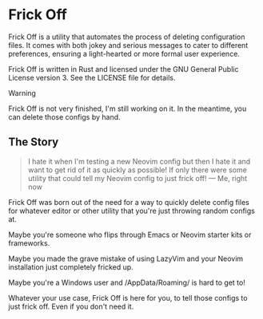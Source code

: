 # Frick Off

Frick Off is a utility that automates the process of deleting configuration
files. It comes with both jokey and serious messages to cater to different
preferences, ensuring a light-hearted or more formal user experience.

Frick Off is written in Rust and licensed under the GNU General Public License
version 3. See the LICENSE file for details.

> [!WARNING]
> Frick Off is not very finished, I'm still working on it. In the meantime, you
> can delete those configs by hand.

## The Story

> I hate it when I'm testing a new Neovim config but then I hate it and want
> to get rid of it as quickly as possible! If only there were some utility
> that could tell my Neovim config to just frick off!
> — Me, right now

Frick Off was born out of the need for a way to quickly delete config files
for whatever editor or other utility that you're just throwing random configs
at.

Maybe you're someone who flips through Emacs or Neovim starter kits or
frameworks.

Maybe you made the grave mistake of using LazyVim and your Neovim installation
just completely fricked up.

Maybe you're a Windows user and /AppData/Roaming/ is hard to get to!

Whatever your use case, Frick Off is here for you, to tell those configs to just
frick off. Even if you don't need it.
